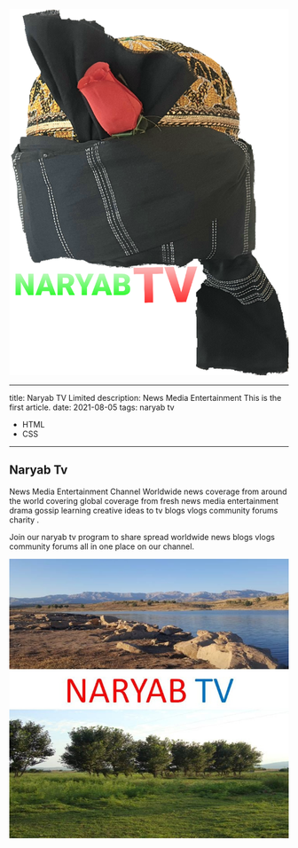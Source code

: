 ![](assets/20210813_033325_NARYAB_TV.jpg)

---

title: Naryab TV Limited
description: News Media Entertainment This is the first article.
date: 2021-08-05
tags: naryab tv

- HTML
- CSS

---

## Naryab Tv

News Media Entertainment Channel
Worldwide news coverage from around the world covering global coverage from fresh news media
entertainment drama gossip learning creative ideas to tv blogs vlogs community forums charity
.

Join our naryab tv program to share spread worldwide news blogs vlogs community forums all in one place on our channel.

![](assets/20210804_002100_-8ynoba.jpg)
